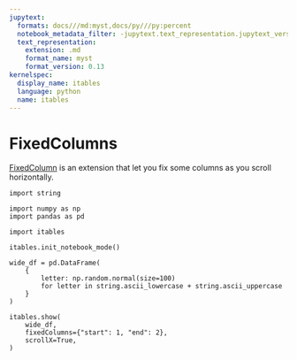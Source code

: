 ```yaml
---
jupytext:
  formats: docs///md:myst,docs/py///py:percent
  notebook_metadata_filter: -jupytext.text_representation.jupytext_version
  text_representation:
    extension: .md
    format_name: myst
    format_version: 0.13
kernelspec:
  display_name: itables
  language: python
  name: itables
---
```


# FixedColumns

[FixedColumn](https://datatables.net/extensions/fixedcolumns/) is an extension
that let you fix some columns as you scroll horizontally.

```{code-cell} ipython3
import string

import numpy as np
import pandas as pd

import itables

itables.init_notebook_mode()

wide_df = pd.DataFrame(
    {
        letter: np.random.normal(size=100)
        for letter in string.ascii_lowercase + string.ascii_uppercase
    }
)

itables.show(
    wide_df,
    fixedColumns={"start": 1, "end": 2},
    scrollX=True,
)
```
